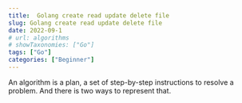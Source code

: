 ```yaml
---
title:  Golang create read update delete file
slug: Golang create read update delete file
date: 2022-09-1
# url: algorithms
# showTaxonomies: ["Go"]
tags: ["Go"]
categories: ["Beginner"]
---
```


An algorithm is a plan, a set of step-by-step instructions to resolve a problem. And there is two ways to represent that.

<!--more-->
